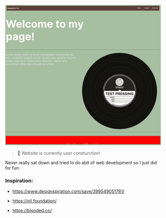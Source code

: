 ![alt text](preview.png)

>🚧 Website is currently user consturction!

Never really sat down and tried to do abit of web development so I just did for fun.

### Inspiration:
-  https://www.designspiration.com/save/399549051781/
-  https://nil.foundation/

- https://blonded.co/